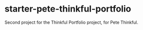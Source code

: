 # starter-pete-thinkful-portfolio

Second project for the Thinkful Portfolio project, for Pete Thinkful.
